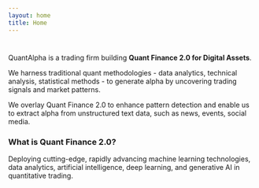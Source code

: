 ```yaml
---
layout: home
title: Home
---
```


<div class="hero-section">
  <h1 class="hero-title">
    <span id="typing-container">
      <span id="line1"></span>
      <span id="line2"></span>
      <span id="typing-cursor" class="cursor"></span>
    </span>
  </h1>

  <p>
    QuantAlpha is a trading firm building <strong>Quant Finance 2.0 for Digital Assets</strong>.
  </p>

  <p>
    We harness traditional quant methodologies - data analytics, technical analysis, statistical methods - to generate alpha by uncovering trading signals and market patterns.
  </p>

  <p>
    We overlay Quant Finance 2.0 to enhance pattern detection and enable us to extract alpha from unstructured text data, such as news, events, social media.
  </p>

  <div class="latex-block">
    <h3>What is Quant Finance 2.0?</h3>
    <p>
      Deploying cutting-edge, rapidly advancing machine learning technologies, data analytics, artificial intelligence, deep learning, and generative AI in quantitative trading.
    </p>
  </div>
</div>

<script>
  document.addEventListener('DOMContentLoaded', () => {
    const line1 = document.getElementById('line1');
    const line2 = document.getElementById('line2');
    const cursor = document.getElementById('typing-cursor');
    line1.style.fontFamily = 'Courier New, monospace'; // Apply the font-family to line1

    const typeWriter = (text, element, i, cb) => {
      if (i < text.length) {
        element.innerHTML += text.charAt(i);
        i++;
        setTimeout(() => typeWriter(text, element, i, cb), 50);
      } else {
        cb();
      }
    };

    const startTyping = () => {
      typeWriter("Quant Finance 2.0", line1, 0, () => {
        line1.innerHTML += '<br>'; // Add line break
        line2.style.fontFamily = 'Courier New, monospace'; // Apply the font-family to line2
        cursor.style.animation = 'blinkCursor 1s step-end infinite';
        setTimeout(() => {
          typeWriter("for Digital Assets", line2, 0, () => {});
        }, 1000); // Adjust the delay based on your preference
      });
    };

    startTyping();
  });
</script>
